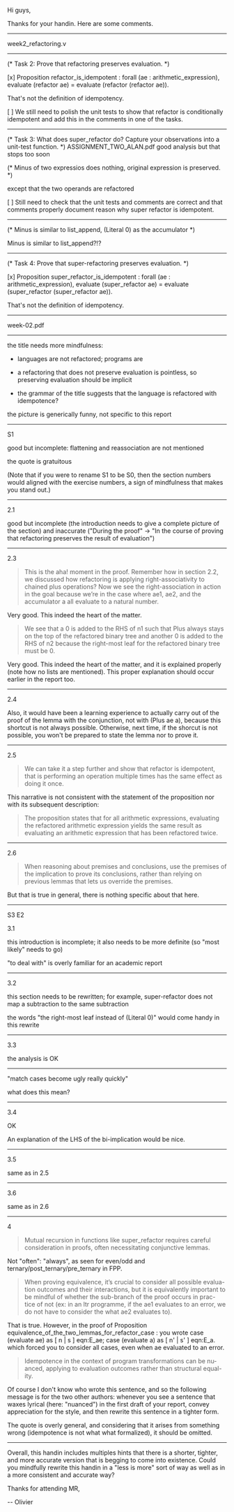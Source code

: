 Hi guys,

Thanks for your handin.  Here are some comments.

----------

week2_refactoring.v

-----

(* Task 2: Prove that refactoring preserves evaluation. *)

[x]
Proposition refactor_is_idempotent :
  forall (ae : arithmetic_expression),
      evaluate (refactor ae) = evaluate (refactor (refactor ae)).

That's not the definition of idempotency.

[ ] We still need to polish the unit tests to show that refactor is conditionally idempotent and add this
in the comments in one of the tasks.

-----

(* Task 3: What does super_refactor do?
   Capture your observations into a unit-test function. *)
ASSIGNMENT_TWO_ALAN.pdf
good analysis but that stops too soon

(* Minus of two expressios does nothing, original expression is preserved. *)

except that the two operands are refactored

[ ] Still need to check that the unit tests and comments are correct and that comments properly document reason why super refactor is idempotent.

-----

(* Minus is similar to list_append, (Literal 0) as the accumulator *)

Minus is similar to list_append?!?

-----

(* Task 4: Prove that super-refactoring preserves evaluation. *)

[x]
Proposition super_refactor_is_idempotent :
  forall (ae : arithmetic_expression),
    evaluate (super_refactor ae) = evaluate (super_refactor (super_refactor ae)).

That's not the definition of idempotency.

----------

week-02.pdf

-----

the title needs more mindfulness:

- languages are not refactored; programs are

- a refactoring that does not preserve evaluation is pointless, so preserving evaluation should be implicit

- the grammar of the title suggests that the language is refactored with idempotence?

the picture is generically funny, not specific to this report

-----

S1

good but incomplete: flattening and reassociation are not mentioned

the quote is gratuitous

(Note that if you were to rename S1 to be S0, then the section numbers would aligned with the exercise numbers, a sign of mindfulness that makes you stand out.)

-----

2.1

good but incomplete (the introduction needs to give a complete picture of the section) and inaccurate ("During the proof" -> "In the course of proving that refactoring preserves the result of evaluation")

-----

2.3

> This is the aha! moment in the proof. Remember how in section 2.2,
> we discussed how refactoring is applying right-associativity to chained plus
> operations? Now we see the right-association in action in the goal because
> we’re in the case where ae1, ae2, and the accumulator a all evaluate to
> a natural number.

Very good.  This indeed the heart of the matter.


> We see that
> a 0 is added to the RHS of n1 such that Plus always stays on the top of
> the refactored binary tree and another 0 is added to the RHS of n2 because
> the right-most leaf for the refactored binary tree must be 0.

Very good.  This indeed the heart of the matter, and it is explained properly (note how no lists are mentioned).
This proper explanation should occur earlier in the report too.

-----

2.4

Also, it would have been a learning experience to actually carry out of the proof
of the lemma with the conjunction, not with (Plus ae a), because this shortcut
is not always possible.  Otherwise, next time, if the shorcut is not possible,
you won't be prepared to state the lemma nor to prove it.

-----

2.5

> We can take it a step further and show
> that refactor is idempotent, that is performing an operation multiple
> times has the same effect as doing it once.

This narrative is not consistent with the statement of the proposition
nor with its subsequent description:

> The proposition states that for all arithmetic expressions, evaluating
> the refactored arithmetic expression yields the same result as evaluating an
> arithmetic expression that has been refactored twice.

-----

2.6

> When reasoning about premises and conclusions, use the premises
> of the implication to prove its conclusions, rather than relying on
> previous lemmas that lets us override the premises.

But that is true in general, there is nothing specific about that here.

-----

S3 E2

3.1

this introduction is incomplete; it also needs to be more definite (so "most likely" needs to go)

"to deal with" is overly familiar for an academic report

-----

3.2

this section needs to be rewritten; for example, super-refactor does not map a subtraction to the same subtraction

the words "the right-most leaf instead of (Literal 0)" would come handy in this rewrite

-----

3.3

the analysis is OK

-----

"match cases become ugly really quickly"

what does this mean?

-----

3.4

OK

An explanation of the LHS of the bi-implication would be nice.

-----

3.5

same as in 2.5

-----

3.6

same as in 2.6

-----

4

> Mutual recursion in functions like super_refactor requires careful
> consideration in proofs, often necessitating conjunctive lemmas.

Not "often": "always", as seen for even/odd and ternary/post_ternary/pre_ternary in FPP.

> When proving equivalence, it’s crucial to consider all possible evalua-
> tion outcomes and their interactions, but it is equivalently important
> to be mindful of whether the sub-branch of the proof occurs in prac-
> tice of not (ex: in an ltr programme, if the ae1 evaluates to an error,
> we do not have to consider the what ae2 evaluates to).

That is true.
However, in the proof of
  Proposition equivalence_of_the_two_lemmas_for_refactor_case :
you wrote
  case (evaluate ae) as [ n | s ] eqn:E_ae;
    case (evaluate a) as [ n' | s' ] eqn:E_a.
which forced you to consider all cases, even when ae evaluated to an error.

> Idempotence in the context of program transformations can be nu-
> anced, applying to evaluation outcomes rather than structural equal-
> ity.

Of course I don't know who wrote this sentence,
and so the following message is for the two other authors:
whenever you see a sentence that waxes lyrical (here: "nuanced")
in the first draft of your report,
convey appreciation for the style,
and then rewrite this sentence in a tighter form.

The quote is overly general, and considering that it arises
from something wrong (idempotence is not what what formalized),
it should be omitted.

----------

Overall, this handin includes multiples hints that
there is a shorter, tighter, and more accurate version
that is begging to come into existence.
Could you mindfully rewrite this handin in a "less is more" sort of way
as well as in a more consistent and accurate way?

Thanks for attending MR,

-- Olivier
